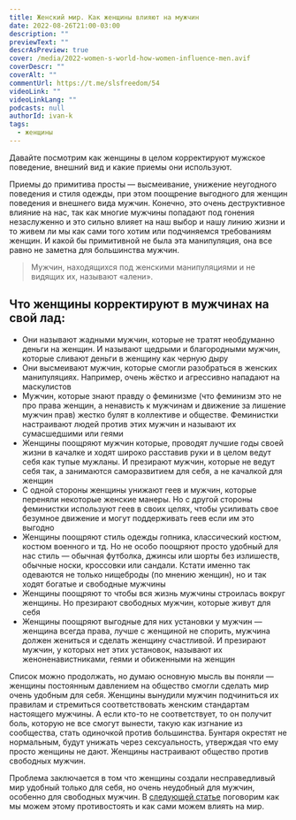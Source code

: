 ```yaml
---
title: Женский мир. Как женщины влияют на мужчин
date: 2022-08-26T21:00-03:00
description: ""
previewText: ""
descrAsPreview: true
cover: /media/2022-women-s-world-how-women-influence-men.avif
coverDescr: ""
coverAlt: ""
commentUrl: https://t.me/slsfreedom/54
videoLink: ""
videoLinkLang: ""
podcasts: null
authorId: ivan-k
tags:
  - женщины
---
```

Давайте посмотрим как женщины в целом корректируют мужское поведение, внешний вид и какие приемы они используют.

Приемы до примитива просты — высмеивание, унижение неугодного поведения и стиля одежды, при этом поощрение выгодного для женщин поведения и внешнего вида мужчин. Конечно, это очень деструктивное влияние на нас, так как многие мужчины попадают под гонения незаслуженно и это сильно влияет на наш выбор и нашу линию жизни и то живем ли мы как сами того хотим или подчиняемся требованиям женщин. И какой бы примитивной не была эта манипуляция, она все равно не заметна для большинства мужчин.

> Мужчин, находящихся под женскими манипуляциями и не видящих их, называют «алени».

## Что женщины корректируют в мужчинах на свой лад:

- Они называют жадными мужчин, которые не тратят необдуманно деньги на женщин. И называют щедрыми и благородными мужчин, которые сливают деньги в женщину как черную дыру
- Они высмеивают мужчин, которые смогли разобраться в женских манипуляциях. Например, очень жёстко и агрессивно нападают на маскулистов
- Мужчин, которые знают правду о феминизме (что феминизм это не про права женщин, а ненависть к мужчинам и движение за лишение мужчин прав) жестко булят в коллективе и обществе. Феминистки настраивают людей против этих мужчин и называют их сумасшедшими или геями
- Женщины поощряют мужчин которые, проводят лучшие годы своей жизни в качалке и ходят широко расставив руки и в целом ведут себя как тупые мужланы. И презирают мужчин, которые не ведут себя так, а занимаются саморазвитием для себя, а не качалкой для женщин
- С одной стороны женщины унижают геев и мужчин, которые переняли некоторые женские манеры. Но с другой стороны феминистки используют геев в своих целях, чтобы усиливать свое безумное движение и могут поддерживать геев если им это выгодно
- Женщины поощряют стиль одежды гопника, классический костюм, костюм военного и тд. Но не особо поощряют просто удобный для нас стиль — обычная футболка, джинсы или шорты без излишеств, обычные носки, кроссовки или сандали. Кстати именно так одеваются не только нищеброды (по мнению женщин), но и так ходят богатые и свободные мужчины
- Женщины поощряют то чтобы вся жизнь мужчины строилась вокруг женщины. Но презирают свободных мужчин, которые живут для себя
- Женщины поощряют выгодные для них установки у мужчин — женщина всегда права, лучше с женщиной не спорить, мужчина должен жениться и сделать женщину счастливой. И презирают мужчин, у которых нет этих установок, называют их женоненавистниками, геями и обиженными на женщин

Список можно продолжать, но думаю основную мысль вы поняли — женщины постоянным давлением на общество смогли сделать мир очень удобным для себя. Женщины вынудили мужчин подчиниться их правилам и стремиться соответствовать женским стандартам настоящего мужчины. А если кто-то не соответствует, то он получит боль, которую не все смогут вынести, такую как изгнание из сообщества, стать одиночкой против большинства. Бунтаря окрестят не нормальным, будут унижать через сексуальность, утверждая что ему просто женщины не дают. Женщины настраивают общество против свободных мужчин.

Проблема заключается в том что женщины создали несправедливый мир удобный только для себя, но очень неудобный для мужчин, особенно для свободных мужчин. В [следующей статье](2022-fixing-women-s-world) поговорим как мы можем этому противостоять и как сами можем влиять на мир.
